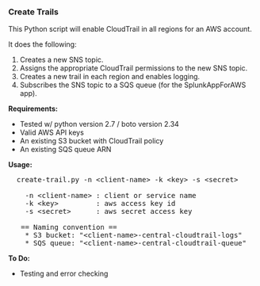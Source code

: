 ### Create Trails

This Python script will enable CloudTrail in all regions for an AWS account.

It does the following:
<ol>
  <li> Creates a new SNS topic.
  <li> Assigns the appropriate CloudTrail permissions to the new SNS topic.
  <li> Creates a new trail in each region and enables logging.
  <li> Subscribes the SNS topic to a SQS queue (for the SplunkAppForAWS app).
</ol>

<b>Requirements:</b>
<ul>
 <li> Tested w/ python version 2.7 / boto version 2.34
 <li> Valid AWS API keys
 <li> An existing S3 bucket with CloudTrail policy
 <li> An existing SQS queue ARN
</ul>

<b> Usage: </b>

<pre>
  create-trail.py -n &lt;client-name&gt; -k &lt;key&gt; -s &lt;secret&gt;

    -n &lt;client-name&gt; : client or service name
    -k &lt;key&gt;         : aws access key id
    -s &lt;secret&gt;      : aws secret access key

   == Naming convention ==
    * S3 bucket: "&lt;client-name&gt;-central-cloudtrail-logs"
    * SQS queue: "&lt;client-name&gt;-central-cloudtrail-queue"
</pre>

<b> To Do: </b>
<ul>
  <li> Testing and error checking
</ul>
